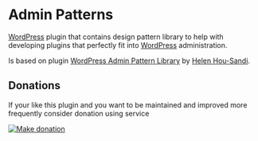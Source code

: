 # Admin Patterns

[WordPress](1) plugin that contains design pattern library to help with developing plugins that perfectly fit into [WordPress](1) administration.

Is based on plugin [WordPress Admin Pattern Library](2) by [Helen Hou-Sandi](3).

## Donations

If your like this plugin and you want to be maintained and improved more frequently consider donation using service

[![Make donation](https://www.paypalobjects.com/webstatic/paypalme/images/pp_logo_small.png "PayPal.Me, your link to getting paid")][4]

[1]: https://wordpress.org/
[2]: https://github.com/helen/wp-style-guide
[3]: https://github.com/helen
[4]: https://www.paypal.me/ondrejd
